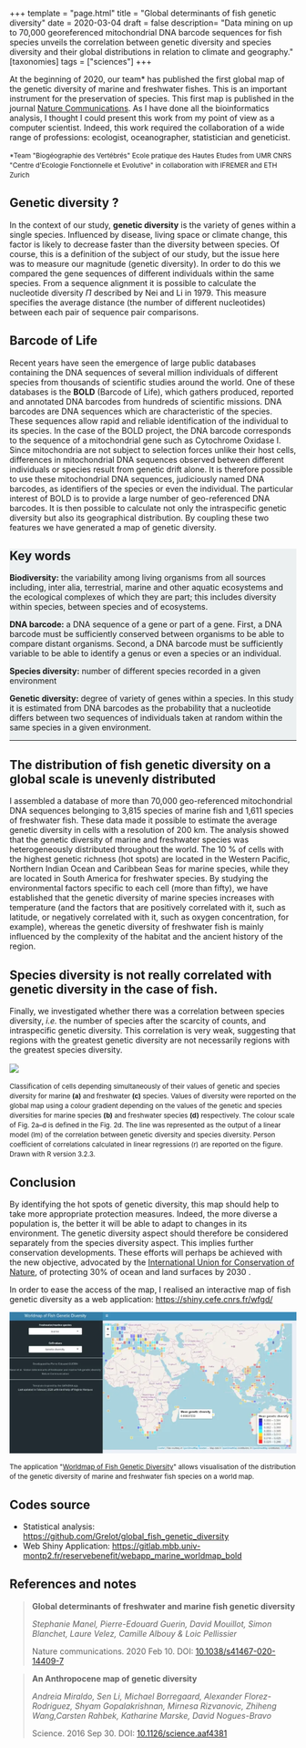 +++
template = "page.html"
title = "Global determinants of fish genetic diversity"
date =  2020-03-04
draft = false
description= "Data mining on up to 70,000 georeferenced mitochondrial DNA barcode sequences for fish species unveils the correlation between genetic diversity and species diversity and their global distributions in relation to climate and geography."
[taxonomies]
tags = ["sciences"]
+++


At the beginning of 2020, our team* has published the first global map of the genetic diversity of marine and freshwater fishes. This is an important instrument for the preservation of species. This first map is published in the journal [Nature Communications](https://doi.org/10.1038/s41467-020-14409-7). As I have done all the bioinformatics analysis, I thought I could present this work from my point of view as a computer scientist. Indeed, this work required the collaboration of a wide range of professions: ecologist, oceanographer, statistician and geneticist.
<!-- more -->

<small> *Team "Biogéographie des Vertébrés" Ecole pratique des Hautes Etudes from UMR CNRS "Centre d'Ecologie Fonctionnelle et Evolutive" in collaboration with IFREMER  and ETH Zurich</small>

## Genetic diversity ?

In the context of our study, **genetic diversity** is the variety of genes within a single species. Influenced by disease, living space or climate change, this factor is likely to decrease faster than the diversity between species. Of course, this is a definition of the subject of our study, but the issue here was to measure our magnitude (genetic diversity). In order to do this we compared the gene sequences of different individuals within the same species. From a sequence alignment it is possible to calculate the nucleotide diversity *П* described by Nei and Li in 1979. This measure specifies the average distance (the number of different nucleotides) between each pair of sequence pair comparisons.


## Barcode of Life


Recent years have seen the emergence of large public databases containing the DNA sequences of several million individuals of different species from thousands of scientific studies around the world. One of these databases is the **BOLD** (Barcode of Life), which gathers produced, reported and annotated DNA barcodes from hundreds of scientific missions. DNA barcodes are DNA sequences which are characteristic of the species. These sequences allow rapid and reliable identification of the individual to its species. In the case of the BOLD project, the DNA barcode corresponds to the sequence of a mitochondrial gene such as Cytochrome Oxidase I. Since mitochondria are not subject to selection forces unlike their host cells, differences in mitochondrial DNA sequences observed between different individuals or species result from genetic drift alone. It is therefore possible to use these mitochondrial DNA sequences, judiciously named DNA barcodes, as identifiers of the species or even the individual. The particular interest of BOLD is to provide a large number of geo-referenced DNA barcodes. It is then possible to calculate not only the intraspecific genetic diversity but also its geographical distribution. By coupling these two features we have generated a map of genetic diversity.


<div style="background: #ecf0f1 ;">

##  Key words

**Biodiversity:** the variability among living organisms from all sources including, inter alia, terrestrial, marine and other aquatic ecosystems and the ecological complexes of which they are part; this includes diversity within species, between species and of ecosystems.

**DNA barcode:** a DNA sequence of a gene or part of a gene. First, a DNA barcode must be sufficiently conserved between organisms to be able to compare distant organisms. Second, a DNA barcode must be sufficiently variable to be able to identify a genus or even a species or an individual.

**Species diversity:** number of different species recorded in a given environment 

**Genetic diversity:** degree of variety of genes within a species. In this study it is estimated from DNA barcodes as the probability that a nucleotide differs between two sequences of individuals taken at random within the same species in a given environment.

____________

</div>


## The distribution of fish genetic diversity on a global scale is unevenly distributed

I assembled a database of more than 70,000 geo-referenced mitochondrial DNA sequences belonging to 3,815 species of marine fish and 1,611 species of freshwater fish. These data made it possible to estimate the average genetic diversity in cells with a resolution of 200 km. The analysis showed that the genetic diversity of marine and freshwater species was heterogeneously distributed throughout the world. The 10 % of cells with the highest genetic richness (hot spots) are located in the Western Pacific, Northern Indian Ocean and Caribbean Seas for marine species, while they are located in South America for freshwater species. By studying the environmental factors specific to each cell (more than fifty), we have established that the genetic diversity of marine species increases with temperature (and the factors that are positively correlated with it, such as latitude, or negatively correlated with it, such as oxygen concentration, for example), whereas the genetic diversity of freshwater fish is mainly influenced by the complexity of the habitat and the ancient history of the region.

## Species diversity is not really correlated with genetic diversity in the case of fish.

Finally, we investigated whether there was a correlation between species diversity, *i.e.* the number of species after the scarcity of counts, and intraspecific genetic diversity. This correlation is very weak, suggesting that regions with the greatest genetic diversity are not necessarily regions with the greatest species diversity.


<a href="https://www.nature.com/articles/s41467-020-14409-7/figures/2"> <img align="center" src="https://media.springernature.com/full/springer-static/image/art%3A10.1038%2Fs41467-020-14409-7/MediaObjects/41467_2020_14409_Fig2_HTML.png?as=webp"></a>


<small>Classification of cells depending simultaneously of their values of genetic and species diversity for marine **(a)** and freshwater **(c)** species. Values of diversity were reported on the global map using a colour gradient depending on the values of the genetic and species diversities for marine species **(b)** and freshwater species **(d)** respectively. The colour scale of Fig. 2a–d is defined in the Fig. 2d. The line was represented as the output of a linear model (lm) of the correlation between genetic diversity and species diversity. Person coefficient of correlations calculated in linear regressions (r) are reported on the figure. Drawn with R version 3.2.3.</small>


## Conclusion

By identifying the hot spots of genetic diversity, this map should help to take more appropriate protection measures. Indeed, the more diverse a population is, the better it will be able to adapt to changes in its environment. The genetic diversity aspect should therefore be considered separately from the species diversity aspect. This implies further conservation developments. These efforts will perhaps be achieved with the new objective, advocated by the [International Union for Conservation of Nature](https://www.iucn.org/resources/issues-briefs/marine-protected-areas-and-climate-change), of protecting 30% of ocean and land surfaces by 2030 .



In order to ease the access of the map, I realised an interactive map of fish genetic diversity as a web application: https://shiny.cefe.cnrs.fr/wfgd/


<a href="https://shiny.cefe.cnrs.fr/wfgd/"> <img align="center" src="wfgd.png"></a>



<small>The application "[Worldmap of Fish Genetic Diversity](https://shiny.cefe.cnrs.fr/wfgd/)" allows visualisation of the  distribution of the genetic diversity of marine and freshwater fish species on a world map.</small>


## Codes source

* Statistical analysis: https://github.com/Grelot/global_fish_genetic_diversity
* Web Shiny Application: https://gitlab.mbb.univ-montp2.fr/reservebenefit/webapp_marine_worldmap_bold

## References and notes

> **Global determinants of freshwater and marine fish genetic diversity**
>
> *Stephanie Manel, Pierre-Edouard Guerin, David Mouillot, Simon Blanchet, Laure Velez, Camille Albouy & Loic Pellissier*
>
> Nature communications. 2020 Feb 10. DOI: [10.1038/s41467-020-14409-7](https://doi.org/10.1038/s41467-020-14409-7)

> **An Anthropocene map of genetic diversity**
> 
> *Andreia Miraldo, Sen Li, Michael Borregaard, Alexander Florez-Rodriguez, Shyam Gopalakrishnan, Mirnesa Rizvanovic, Zhiheng Wang,Carsten Rahbek, Katharine Marske, David Nogues-Bravo*
>
> Science. 2016 Sep 30. DOI: [10.1126/science.aaf4381](https://doi.org/10.1126/science.aaf4381)


